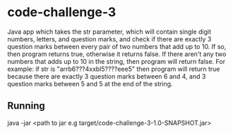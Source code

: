 # code-challenge-3

Java app which takes the str parameter, which will contain single digit numbers, letters, 
and question marks, and check if there are exactly 3 question marks between every pair of two numbers that add up to 10.
If so, then program returns true, otherwise it returns false. If there aren't any two numbers that adds up to 10 in the string, then program will return false.
For example: if str is "arrb6???4xxbl5????eee5" then program will return true because there are exactly 3 question marks between 6 and 4, and 3 question marks between 5 and 5 at the end of the string.

## Running
java -jar <path to jar e.g target/code-challenge-3-1.0-SNAPSHOT.jar>
